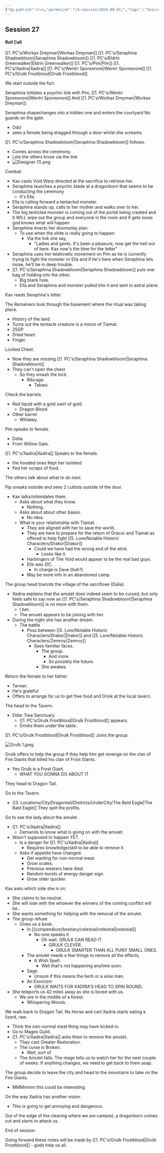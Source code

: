 ```yaml
---
{"dg-publish":true,"permalink":"/4-session/2024-09-01/","tags":["Session_Note"]}
---
```




## Session 27

#### Roll Call

[[1. PC's/Workax Dreyman\|Workax Dreyman]]
[[1. PC's/Seraphina Shadowbloom\|Seraphina Shadowbloom]]
[[1. PC's/Eldrin Greenwalker\|Eldrin Greenwalker]]
[[1. PC's/Pim\|Pim]]
[[1. PC's/Xadira\|Xadira]]
[[1. PC's/Wentri Sporesnore\|Wentri Sporesnore]]
[[1. PC's/Grulk Frostblood\|Grulk Frostblood]]

We start outside the fort.

Seraphina initiates a psychic link with Pim, [[1. PC's/Wentri Sporesnore\|Wentri Sporesnore]] And [[1. PC's/Workax Dreyman\|Workax Dreyman]]

Seraphina shapechanges into a hidden one and enters the courtyard
No guards on the gate.
- Odd
- sees a female being dragged through a door whilst she screams

[[1. PC's/Seraphina Shadowbloom\|Seraphina Shadowbloom]] follows. 
- Comes across the ceremony.
- Lets the others know via the link
- ![Designer (1).png](/img/user/Designer%20(1).png)
  
Combat.
- Kax casts Void Warp directed at the sacrifice to retrieve her.
- Seraphina launches a psychic blade at a dragonborn that seems to be conducting the ceremony 
	- It's Ella.
- Ella is calling forward a tentacled monster.
- Seraphina stands up, calls to her mother and walks over to her.
- The big tenticled monster is coming out of the portal being created and it WILL wipe out the group and everyone in the room and if gets loose god knows what will happen
- Seraphina enacts her doomsday plan.
	- To use when the shite is really going to happen
		- Via the link she say,
			- "Ladies and gents.  It's been a pleasure, now get the hell out of here.  Kax now's the time for the letter"
- Seraphina uses her telekinetic movement on Pim as he is currently trying to fight the monster or Ella and if he's here when Seraphina lets loose, he'll be in deep trouble.
- [[1. PC's/Seraphina Shadowbloom\|Seraphina Shadowbloom]] puts one bag of holding into the other.
	- Big black hole.
	- Ella and Seraphina and monster pulled into it and sent to astral plane.

Kax reads Seraphna's letter.

The Remainers look through the basement where the ritual was taking place.
- History of the land.
- Turns out the tentacle creature is a minon of Tiamat.
- 25GP
- Dried heart.
- Finger.

Locked Chest.
- Now they are missing [[1. PC's/Seraphina Shadowbloom\|Seraphina Shadowbloom]]
- They can't open the chest 
	- So they smash the lock.
		- Ribcage.
			- Tabaxi.

Check the barrels.
- Red liquid with a gold swirl of gold.
	- Dragon Blood.
- Other barrel.
	- Whiskey.


Pim speaks to female.
- Delia.
- From Willow Gate.

[[1. PC's/Xadira\|Xadira]] Speaks to the female.
- the hooded ones Kept her isolated
- Fed her scraps of food.

The others talk about what to do next.

Pip sneaks outside and sees 2 cultists outside of the door.
- Kax talks/intimidates them.
	- Asks about what they know.
		- Nothing.
	- Asks about about other bases.
		- No Idea.
	- What is your relationship with Tiamat.
		- They are aligned with her to save the world.
		- They are here to prepare for the return of Dracor and Tiamat as offered to help fight [[5. Lore/Notable Historic Characters/Drakor\|Drakor]]
			- Could we have had the wrong end of the stick.
				- Looks like it.
		- Harbingers of The Void would appear to be the real bad guys.
		- Ella was 2IC.
			- In charge is Dave (huh?)
		- May be more info in an abandoned camp.

The group head tow\rds the village of the sacrificee (Dalia).
- Xadria explains that the amulet does indeed seem to be cursed, but only feels safe to say now as [[1. PC's/Seraphina Shadowbloom\|Seraphina Shadowbloom]] is no more with them.
	- I bet.  
	- The amulet appears to be joining with her.
- During the night she has another dream.
	- The battle 
		- Poss between [[5. Lore/Notable Historic Characters/Drakor\|Drakor]] and [[5. Lore/Notable Historic Characters/Zemroy\|Zemroy]]
			- Sees familiar faces.
				- The group.
					- And more.
					- So possibly the future.
				- She awakes.

Return the female to her father.
- Tarnan.
- He's grateful
- Offers to arrange for us to get free food and Drink at the local tavern.

The head to the Tavern.
- Eldar Tree Sanctuary.
	- [[1. PC's/Grulk Frostblood\|Grulk Frostblood]] appears.
	- Drinks them under the table..

[[1. PC's/Grulk Frostblood\|Grulk Frostblood]] Joins the group.

![Grulk 1.jpeg](/img/user/Grulk%201.jpeg)

Grulk offers to help the group if they help him get revenge on the clan of Fire Giants that killed his clan of Frost Giants.
- Yes Grulk is a Frost Giant.
	- WHAT YOU GONNA DO ABOUT IT

They head to Dragon Tail.

Go to the Tavern.
- [[3. Locations/City/Dragontail/Districts/UnderCity/The Bald Eagle\|The Bald Eagle]]
They split the profits.

Go to see the lady about the amulet.
- [[1. PC's/Xadira\|Xadira]]
	- Demands to know what is going on with the amulet.
- Wasn't supposed to happen YET.
	- Is a danger for [[1. PC's/Xadira\|Xadira]]
		- Requires knowledge/skill to be able to remove it.
	- Asks if appetite have changed.
		- Get wanting for non-normal meat.
		- Grow scales.
		- Previous wearers have died.
		- Random bursts of energy danger sign.
		- Grow older quicker.

Kax asks which side she is on.
- She claims to be neutral.
- She will side with the whoever the winners of the coming conflict will be..
- She wants something for helping with the removal of the amulet.
- The group refuse
	- Gives us a book.
		- In [[compendium/bestiary/celestial/celestial\|celestial]]
			- No-one speaks it.
				- Oh wait.  GRULK CAN READ IT.
					- GRULK CLEVER.
						- GRULK SMARTER THAN ALL PUNY SMALL ONES.
		- The amulet needs a few things to remove all the effects,
			- A Wish Spell.
				- Well that's not happening anytime soon.
		- Sage.
			- Unsure if this means the herb or a wise man.
		- An Exorcism
			- GRULK WAITS FOR XADIRA'S HEAD TO SPIN ROUND.
- She teleports us 42 miles away as she is bored with us.
	- We are in the middle of a forest.
		- Whispering Woods.

We walk back to Dragon Tail.
	No Horse and cart
Xadria starts eating a lizard, raw.
- Think the non-normal meat thing may have kicked in.
- Go to Mages Guild.
- [[1. PC's/Xadira\|Xadira]] asks them to remove the amulet.
	- They cast Greater Restoration.
	- The curse is Broken.
		- Well, sort of
	- The Amulet falls.
The mage tells us to watch her for the next couple of weeks.  If anything changes, we need to get back to them asap.

The group decide to leave the city and head to the mountains to take on the Fire Giants.
- MMMmmm this could be interesting.

On the way Xadria has another vision.
- This is going to get annoying and dangerous.
  
Out of the edge of the clearing where we are camped, a dragonborn comes out and starts to attack us.

End of session.

Going forward these notes will be made by [[1. PC's/Grulk Frostblood\|Grulk Frostblood]] - gods help us all.
